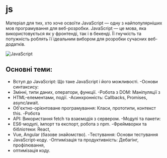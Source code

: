 # js

Матеріал для тих, хто хоче освоїти JavaScript — одну з найпопулярніших мов
програмування для веб-розробки. JavaScript — це мова, яка використовується як у
фронтенді, так і в бекенді. Її гнучкість та потужність роблять її ідеальним
вибором для розробки сучасних веб-додатків.

![JavaScript](https://img.shields.io/badge/javascript-%23323330.svg?style=for-the-badge&logo=javascript&logoColor=%23F7DF1E)

## Основні теми:

- Вступ до JavaScript: Що таке JavaScript і його можливості. -Основи синтаксису:
- Змінні, типи даних, оператори, функції. -Робота з DOM: Маніпуляції з
- HTML-елементами, події. -Асинхронність: Callbacks, Promises, async/await.
- Об'єктно-орієнтоване програмування: Класи, прототипи, контекст this. -Робота
- API: Використання fetch та взаємодія з сервером. -Модулі та пакети:
- ES6-модулі, імпорт та експорт, робота з npm. -Фреймворки та бібліотеки: React,
- Vue, Angular (базове знайомство). -Тестування: Основи тестування
- JavaScript-коду. -Оптимізація та продуктивність: Дебагінг, профілювання,
- оптимізація коду.
